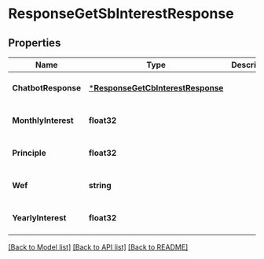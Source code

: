 # ResponseGetSbInterestResponse

## Properties
Name | Type | Description | Notes
------------ | ------------- | ------------- | -------------
**ChatbotResponse** | [***ResponseGetCbInterestResponse**](response.GetCBInterestResponse.md) |  | [optional] [default to null]
**MonthlyInterest** | **float32** |  | [optional] [default to null]
**Principle** | **float32** |  | [optional] [default to null]
**Wef** | **string** |  | [optional] [default to null]
**YearlyInterest** | **float32** |  | [optional] [default to null]

[[Back to Model list]](../README.md#documentation-for-models) [[Back to API list]](../README.md#documentation-for-api-endpoints) [[Back to README]](../README.md)


